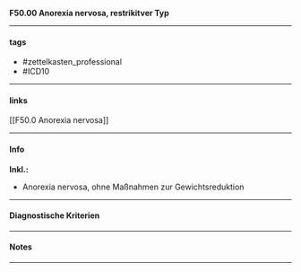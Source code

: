 __F50.00 Anorexia nervosa, restrikitver Typ__

___________________________________________
#### tags

- #zettelkasten_professional
- #ICD10 
___________________________________________
#### links

[[F50.0 Anorexia nervosa]]

___________________________________________
#### Info
__Inkl.:__
- Anorexia nervosa, ohne Maßnahmen zur Gewichtsreduktion
___________________________________________
#### Diagnostische Kriterien

___________________________________________
#### Notes

___________________________________________

